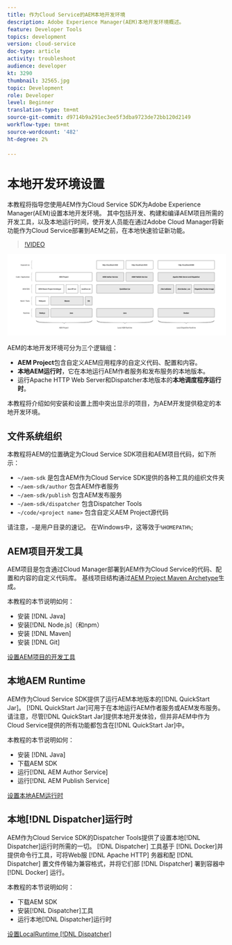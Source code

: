 ```yaml
---
title: 作为Cloud Service的AEM本地开发环境
description: Adobe Experience Manager(AEM)本地开发环境概述。
feature: Developer Tools
topics: development
version: cloud-service
doc-type: article
activity: troubleshoot
audience: developer
kt: 3290
thumbnail: 32565.jpg
topic: Development
role: Developer
level: Beginner
translation-type: tm+mt
source-git-commit: d9714b9a291ec3ee5f3dba9723de72bb120d2149
workflow-type: tm+mt
source-wordcount: '482'
ht-degree: 2%

---
```



# 本地开发环境设置

本教程将指导您使用AEM作为Cloud Service SDK为Adobe Experience Manager(AEM)设置本地开发环境。 其中包括开发、构建和编译AEM项目所需的开发工具，以及本地运行时间，使开发人员能在通过Adobe Cloud Manager将新功能作为Cloud Service部署到AEM之前，在本地快速验证新功能。

>[!VIDEO](https://video.tv.adobe.com/v/32565/?quality=12&learn=on)

![AEM作为Cloud Service本地开发环境技术堆栈](./assets/overview/aem-sdk-technology-stack.png)

AEM的本地开发环境可分为三个逻辑组：

+ __AEM Project__&#x200B;包含自定义AEM应用程序的自定义代码、配置和内容。
+ __本地AEM运行时__，它在本地运行AEM作者服务和发布服务的本地版本。
+ 运行Apache HTTP Web Server和Dispatcher本地版本的&#x200B;__本地调度程序运行时__。

本教程将介绍如何安装和设置上图中突出显示的项目，为AEM开发提供稳定的本地开发环境。

## 文件系统组织

本教程将AEM的位置确定为Cloud Service SDK项目和AEM项目代码，如下所示：

+ `~/aem-sdk` 是包含AEM作为Cloud Service SDK提供的各种工具的组织文件夹
+ `~/aem-sdk/author` 包含AEM作者服务
+ `~/aem-sdk/publish` 包含AEM发布服务
+ `~/aem-sdk/dispatcher` 包含Dispatcher Tools
+ `~/code/<project name>` 包含自定义AEM Project源代码

请注意，`~`是用户目录的速记。 在Windows中，这等效于`%HOMEPATH%`;

## AEM项目开发工具

AEM项目是包含通过Cloud Manager部署到AEM作为Cloud Service的代码、配置和内容的自定义代码库。 基线项目结构通过[AEM Project Maven Archetype](https://github.com/adobe/aem-project-archetype)生成。

本教程的本节说明如何：

+ 安装 [!DNL Java]
+ 安装[!DNL Node.js]（和npm）
+ 安装 [!DNL Maven]
+ 安装 [!DNL Git]

[设置AEM项目的开发工具](./development-tools.md)

## 本地AEM Runtime

AEM作为Cloud Service SDK提供了运行AEM本地版本的[!DNL QuickStart Jar]。 [!DNL QuickStart Jar]可用于在本地运行AEM作者服务或AEM发布服务。 请注意，尽管[!DNL QuickStart Jar]提供本地开发体验，但并非AEM中作为Cloud Service提供的所有功能都包含在[!DNL QuickStart Jar]中。

本教程的本节说明如何：

+ 安装 [!DNL Java]
+ 下载AEM SDK
+ 运行[!DNL AEM Author Service]
+ 运行[!DNL AEM Publish Service]

[设置本地AEM运行时](./aem-runtime.md)

## 本地[!DNL Dispatcher]运行时

AEM作为Cloud Service SDK的Dispatcher Tools提供了设置本地[!DNL Dispatcher]运行时所需的一切。 [!DNL Dispatcher] 工具基于 [!DNL Docker]并提供命令行工具，可将Web服 [!DNL Apache HTTP] 务器和配 [!DNL Dispatcher] 置文件传输为兼容格式，并将它们部 [!DNL Dispatcher] 署到容器中 [!DNL Docker] 运行。

本教程的本节说明如何：

+ 下载AEM SDK
+ 安装[!DNL Dispatcher]工具
+ 运行本地[!DNL Dispatcher]运行时

[设置LocalRuntime [!DNL Dispatcher] ](./dispatcher-tools.md)
